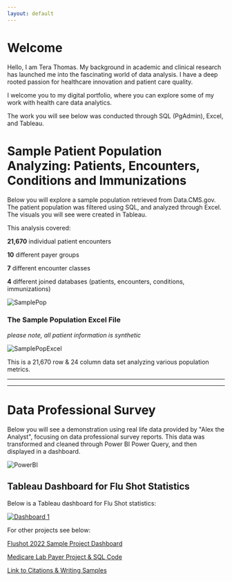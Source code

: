 ```yaml
---
layout: default
---
```

# Welcome

Hello, I am Tera Thomas. My background in academic and clinical research has launched me into the fascinating world of data analysis. I have a deep rooted passion for healthcare innovation and patient care quality. 

I welcome you to my digital portfolio, where you can explore some of my work with health care data analytics. 

The work you will see below was conducted through SQL (PgAdmin), Excel, and Tableau. 

# Sample Patient Population Analyzing: Patients, Encounters, Conditions and Immunizations

Below you will explore a sample population retrieved from Data.CMS.gov.
The patient population was filtered using SQL, and analyzed through Excel. The visuals you will 
see were created in Tableau.

This analysis covered:

**21,670** individual patient encounters

**10** different payer groups

**7** different encounter classes

**4** different joined databases (patients, encounters, conditions, immunizations)

![SamplePop](https://terathomas.github.io/images/SamplePop.jpg)


### The Sample Population Excel File

_please note, all patient information is synthetic_

![SamplePopExcel](https://terathomas.github.io/images/SamplePopExcel.jpg)

This is a 21,670 row & 24 column data set analyzing
various population metrics.

-----------------------
----------------------- 

# Data Professional Survey 
Below you will see a demonstration using real life data provided by "Alex the Analyst", focusing on data professional survey reports. This data was transformed and cleaned through Power BI Power Query, and then displayed in a dashboard.

![PowerBI](https://terathomas.github.io/images/PowerBI.jpg)

## Tableau Dashboard for Flu Shot Statistics

Below is a Tableau dashboard for Flu Shot statistics:

<div class='tableauPlaceholder' id='viz1745968741451' style='position: relative'>
    <noscript><a href='#'><img alt='Dashboard 1 ' src='https:&#47;&#47;public.tableau.com&#47;static&#47;images&#47;Fl&#47;FluShot_17459512140430&#47;Dashboard1&#47;1_rss.png' style='border: none' /></a></noscript><object class='tableauViz'  style='display:none;'><param name='host_url' value='https%3A%2F%2Fpublic.tableau.com%2F' /> <param name='embed_code_version' value='3' /> <param name='site_root' value='' /><param name='name' value='FluShot_17459512140430&#47;Dashboard1' /><param name='tabs' value='no' /><param name='toolbar' value='yes' /><param name='static_image' value='https:&#47;&#47;public.tableau.com&#47;static&#47;images&#47;Fl&#47;FluShot_17459512140430&#47;Dashboard1&#47;1.png' /> <param name='animate_transition' value='yes' /><param name='display_static_image' value='yes' /><param name='display_spinner' value='yes' /><param name='display_overlay' value='yes' /><param name='display_count' value='yes' /><param name='language' value='en-US' /></object>
</div>                
<script type='text/javascript'>
var divElement = document.getElementById('viz1745968741451');
var vizElement = divElement.getElementsByTagName('object')[0];
if ( divElement.offsetWidth > 800 ) { vizElement.style.width='1366px';vizElement.style.height='795px';} else if ( divElement.offsetWidth > 500 ) { vizElement.style.width='1366px';vizElement.style.height='795px';} else { vizElement.style.width='100%';vizElement.style.height='1927px';}
var scriptElement = document.createElement('script');
scriptElement.src = 'https://public.tableau.com/javascripts/api/viz_v1.js';
vizElement.parentNode.insertBefore(scriptElement, vizElement);                
</script>

For other projects see below: 

[Flushot 2022 Sample Project Dashboard](./flushot.html)

[Medicare Lab Payer Project & SQL Code](./sqlcode.html)

[Link to Citations & Writing Samples](./citations.html)


